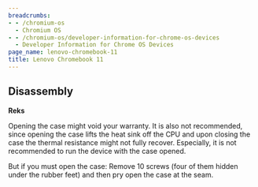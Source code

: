 ```yaml
---
breadcrumbs:
- - /chromium-os
  - Chromium OS
- - /chromium-os/developer-information-for-chrome-os-devices
  - Developer Information for Chrome OS Devices
page_name: lenovo-chromebook-11
title: Lenovo Chromebook 11
---
```


## Disassembly

**Reks**

Opening the case might void your warranty. It is also not recommended, since
opening the case lifts the heat sink off the CPU and upon closing the case the
thermal resistance might not fully recover. Especially, it is not recommended to
run the device with the case opened.

But if you must open the case: Remove 10 screws (four of them hidden under the
rubber feet) and then pry open the case at the seam.